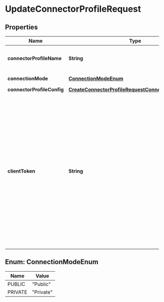 

# UpdateConnectorProfileRequest


## Properties

| Name | Type | Description | Notes |
|------------ | ------------- | ------------- | -------------|
|**connectorProfileName** | **String** |  The name of the connector profile and is unique for each &lt;code&gt;ConnectorProfile&lt;/code&gt; in the Amazon Web Services account.  |  |
|**connectionMode** | [**ConnectionModeEnum**](#ConnectionModeEnum) |  Indicates the connection mode and if it is public or private.  |  |
|**connectorProfileConfig** | [**CreateConnectorProfileRequestConnectorProfileConfig**](CreateConnectorProfileRequestConnectorProfileConfig.md) |  |  |
|**clientToken** | **String** | &lt;p&gt;The &lt;code&gt;clientToken&lt;/code&gt; parameter is an idempotency token. It ensures that your &lt;code&gt;UpdateConnectorProfile&lt;/code&gt; request completes only once. You choose the value to pass. For example, if you don&#39;t receive a response from your request, you can safely retry the request with the same &lt;code&gt;clientToken&lt;/code&gt; parameter value.&lt;/p&gt; &lt;p&gt;If you omit a &lt;code&gt;clientToken&lt;/code&gt; value, the Amazon Web Services SDK that you are using inserts a value for you. This way, the SDK can safely retry requests multiple times after a network error. You must provide your own value for other use cases.&lt;/p&gt; &lt;p&gt;If you specify input parameters that differ from your first request, an error occurs. If you use a different value for &lt;code&gt;clientToken&lt;/code&gt;, Amazon AppFlow considers it a new call to &lt;code&gt;UpdateConnectorProfile&lt;/code&gt;. The token is active for 8 hours.&lt;/p&gt; |  [optional] |



## Enum: ConnectionModeEnum

| Name | Value |
|---- | -----|
| PUBLIC | &quot;Public&quot; |
| PRIVATE | &quot;Private&quot; |



